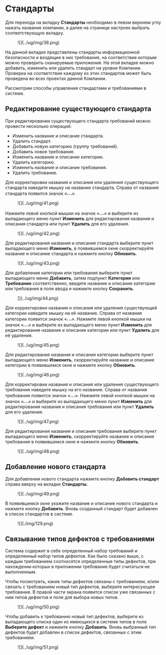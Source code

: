 # Стандарты

Для перехода на вкладку **Стандарты** необходимо в левом верхнем углу нажать название компании, а далее на странице настроек выбрать соответствующую вкладку.

<figure markdown>![](../ug/img/38.png)</figure>
 
На данной вкладке представлены стандарты информационной безопасности и входящие в них требования, на соответствие которым можно проверить сканируемые приложения. На этой вкладке можно добавить, изменить или удалить стандарт на уровне Компании. Проверка на соответствие каждому из этих стандартов может быть проведена во всех проектах данной Компании.

Рассмотрим способы управления стандартами и требованиями в системе.

## Редактирование существующего стандарта

При редактировании существующего стандарта требований можно провести несколько операций:

* Изменить название и описание стандарта.
* Удалить стандарт.
* Добавить новую категорию (группу требований).
* Добавить новое требование.
* Изменить название и описание категории.
* Удалить категорию.
* Изменить название и описание требования.
* Удалить требование.

Для корректировки названия и описания или удаления существующего стандарта наведите мышку на название стандарта. Справа от названия стандарта появится значок «![](../ug/img/3dh.png)».

<figure markdown>![](../ug/img/41.png)</figure>
 
Нажмите левой кнопкой мышки на значок «![](../ug/img/3dh.png)» и выберите из выпадающего меню пункт **Изменить** для редактирования названия и описания стандарта или пункт **Удалить** для его удаления.

<figure markdown>![](../ug/img/42.png)</figure>

Для редактирования названия и описания стандарта выберите пункт выпадающего меню **Изменить**, в появившемся окне скорректируйте название и описание стандарта и нажмите кнопку **Обновить**.

<figure markdown>![](../ug/img/43.png)</figure>
  
Для добавления категории или требования выберите пункт выпадающего меню **Добавить**, затем подпункт **Категория** или **Требование** соответственно, введите название и описание категории или требования в поле ввода и нажмите кнопку **Сохранить**.

<figure markdown>[](../ug/img/44.png)</figure>
  
Для корректировки названия и описания или удаления существующей категории наведите мышку на её название. Справа от названия категории появится значок <nobr>«![](../ug/img/3dh.png)»</nobr>. Нажмите левой кнопкой мышки на значок «![](../ug/img/3dh.png)» и выберите из выпадающего меню пункт **Изменить** для редактирования названия и описания категории или пункт **Удалить** для её удаления.

<figure markdown>![](../ug/img/45.png)</figure>
 
Для редактирования названия и описания категории выберите пункт выпадающего меню **Изменить**, скорректируйте название и описание категории в появившемся окне и нажмите кнопку **Обновить**.

<figure markdown>![](../ug/img/46.png)</figure>
  
Для корректировки названия и описания или удаления существующего требования наведите мышку на его название. Справа от названия требования появится значок «![](../ug/img/3dh.png)». Нажмите левой кнопкой мышки на значок «![](../ug/img/3dh.png)» и выберите из выпадающего меню пункт **Изменить** для редактирования названия и описания требования или пункт **Удалить** для его удаления.

<figure markdown>![](../ug/img/47.png)</figure>
 
Для редактирования названия и описания требования выберите пункт выпадающего меню **Изменить**, скорректируйте название и описание требования в появившемся окне и нажмите кнопку **Обновить**.

<figure markdown>![](../ug/img/48.png)</figure>
 
## Добавление нового стандарта

Для добавления нового стандарта нажмите кнопку **Добавить стандарт** справа вверху на вкладке **Стандарты**.

<figure markdown>![](../ug/img/49.png)</figure>

В появившемся окне укажите название и описание нового стандарта и нажмите кнопку **Добавить**. Вновь созданный стандарт будет добавлен в список стандартов в системе.

<figure markdown>![](./img/129.png)</figure>
 
## Связывание типов дефектов с требованиями

Система содержит в себе определенный набор требований и определенный набор типов дефектов. Как было сказано выше, с каждым требованием соотносятся определенные типы дефектов, при нахождении которых в приложении требование будет считаться не выполненным.

Чтобы посмотреть, какие типы дефектов связаны с требованием, и/или связать с требованием новый тип дефектов, выберите интересующее требование. В правой части экрана появится список уже связанных с ним типов дефектов и поле для выбора новых типов.

<figure markdown>![](../ug/img/50.png)</figure>
 
Чтобы добавить к требованию новый тип дефектов, выберите из выпадающего списка один из имеющихся в системе типов в поле **Выберите дефект** и нажмите кнопку **Добавить**. Вновь выбранный тип дефектов будет добавлен в список дефектов, связанных с этим требованием.

<figure markdown>![](../ug/img/51.png)</figure>